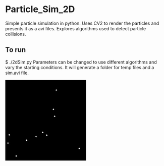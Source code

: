 # Particle_Sim_2D
Simple particle simulation in python.
Uses CV2 to render the particles and presents it as a avi files.
Explores algorithms used to detect particle collisions.

## To run

$ ./2dSim.py
Parameters can be changed to use different algorithms and vary the starting conditions.
It will generate a folder for temp files and a sim.avi file.

![Alt text](/tempVid/img.jpg?raw=true "Example output")
